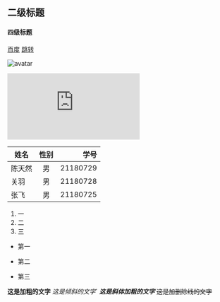 ## 二级标题
#### 四级标题
[百度](http://baidu.com)
[跳转](./README.md) 

![avatar](C:\Users\Administrator\Downloads\BB1gaUQt.jfif)

![avatar](https://img-s-msn-com.akamaized.net/tenant/amp/entityid/BB1gaUQt.img?h=1080&w=1920&m=6&q=60&o=f&l=f&x=547&y=319)

姓名|性别|学号
--|:--:|--:
陈天然|男|21180729
关羽|男|21180728
张飞|男|21180725

1. 一
2. 二
3. 三

- 第一
+ 第二
* 第三

**这是加粗的文字**
*这是倾斜的文字*`
***这是斜体加粗的文字***
~~这是加删除线的文字~~